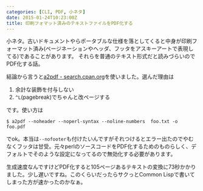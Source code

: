 ```yaml
---
categories: [CLI, PDF, 小ネタ]
date: 2015-01-24T10:23:00Z
title: 印刷フォマット済みのテキストファイルをPDF化する
---
```

小ネタ。古いドキュメントやらポータブルな仕様を落としてくると中身が印刷フォーマット済み(ページネーションやヘッダ、フッタをアスキーアートで表現してる)であることがあります。
それらを普通のテキスト形式だと読みづらいのでPDF化する話。
<!--more-->
結論から言うと[a2pdf - search.cpan.org](http://search.cpan.org/~jonallen/a2pdf-1.11/lib/Script/a2pdf.pm)を使いました。選んだ理由は

1. 余計な装飾を付与しない
2. `^L`(pagebreak)でちゃんと改ページする

です。使い方は

    $ a2pdf --noheader --noperl-syntax --noline-numbers  foo.txt -o foo.pdf

でok。本当は`--nofooter`も付けたいんですがそれつけるとエラー出たのでやむなくフッタは甘受。元々perlのソースコードをPDF化するためのものらしく、デフォルトでそのような設定になってるので無効化する必要があります。

生成速度なんですけどPDF化すると105ページあるテキストの変換に73秒かかりました。少し遅いですね。このくらいだったらサクっとCommon Lispで書いてしまった方が速かったのかなぁ。
